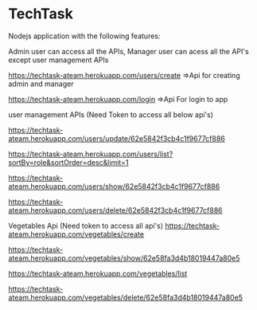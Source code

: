 # TechTask


Nodejs application with the following features:

Admin user can access all the APIs, Manager user can acess all the API's except user management APIs

https://techtask-ateam.herokuapp.com/users/create =>Api for creating admin and manager

https://techtask-ateam.herokuapp.com/login	=>Api For login to app

user management APIs (Need Token to access all below api's) 

https://techtask-ateam.herokuapp.com/users/update/62e5842f3cb4c1f9677cf886

https://techtask-ateam.herokuapp.com/users/list?sortBy=role&sortOrder=desc&limit=1

https://techtask-ateam.herokuapp.com/users/show/62e5842f3cb4c1f9677cf886

https://techtask-ateam.herokuapp.com/users/delete/62e5842f3cb4c1f9677cf886

Vegetables Api  (Need token to access all api's)
https://techtask-ateam.herokuapp.com/vegetables/create

https://techtask-ateam.herokuapp.com/vegetables/show/62e58fa3d4b18019447a80e5

https://techtask-ateam.herokuapp.com/vegetables/list

https://techtask-ateam.herokuapp.com/vegetables/delete/62e58fa3d4b18019447a80e5
